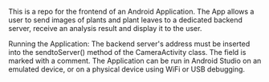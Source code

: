 This is a repo for the frontend of an Android Application. The App allows a user to send images of plants and plant leaves to a dedicated backend server, receive an analysis result and display it to the user.


Running the Application:
The backend server's address must be inserted into the sendtoServer() method of the CameraActivity class. The field is  marked with a comment. The Application can be run in Android Studio on an emulated device, or on a physical device using WiFi or USB debugging.

